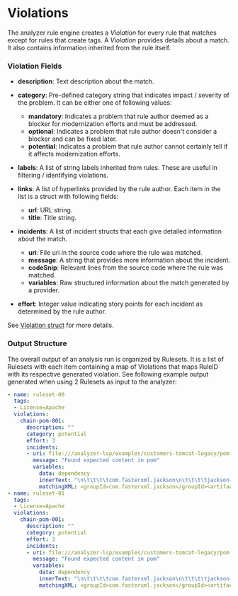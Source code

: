 # Violations

The analyzer rule engine creates a _Violation_ for every rule that matches except for rules that create tags. A _Violation_ provides details about a match. It also contains information inherited from the rule itself.

### Violation Fields

* **description**: Text description about the match. 

* **category**: Pre-defined category string that indicates impact / severity of the problem. It can be either one of following values:
  * **mandatory**: Indicates a problem that rule author deemed as a blocker for modernization efforts and must be addressed.
  * **optional**: Indicates a problem that rule author doesn't consider a blocker and can be fixed later.
  * **potential**: Indicates a problem that rule author cannot certainly tell if it affects modernization efforts.

* **labels**: A list of string labels inherited from rules. These are useful in filtering / identifying violations.

* **links**: A list of hyperlinks provided by the rule author. Each item in the list is a struct with following fields:
  * **url**: URL string.
  * **title**: Title string.

* **incidents**: A list of incident structs that each give detailed information about the match.
  * **uri**: File uri in the source code where the rule was matched.
  * **message**: A string that provides more information about the incident.
  * **codeSnip**: Relevant lines from the source code where the rule was matched.
  * **variables**: Raw structured information about the match generated by a provider.

* **effort**: Integer value indicating story points for each incident as determined by the rule author.

See [Violation struct](../output/v1/konveyor/violations.go) for more details.

### Output Structure

The overall output of an analysis run is organized by Rulesets. It is a list of Rulesets with each item containing a map of Violations that maps RuleID with its respective generated violation. See following example output generated when using 2 Rulesets as input to the analyzer:

```yaml
- name: ruleset-00
  tags:
  - License=Apache
  violations:
    chain-pom-001:
      description: ""
      category: potential
      effort: 3
      incidents:
      - uri: file:///analyzer-lsp/examples/customers-tomcat-legacy/pom.xml
        message: "Found expected content in pom"
        variables:
          data: dependency
          innerText: "\n\t\t\t\tcom.fasterxml.jackson\n\t\t\t\tjackson-bom\n\t\t\t\t${jackson.version}\n\t\t\t\timport\n\t\t\t\tpom\n\t\t\t"
          matchingXML: <groupId>com.fasterxml.jackson</groupId><artifactId>jackson-bom</artifactId><version>${jackson.version}</version><scope>import</scope><type>pom</type>
- name: ruleset-01
  tags:
  - License=Apache
  violations:
    chain-pom-001:
      description: ""
      category: potential
      effort: 3
      incidents:
      - uri: file:///analyzer-lsp/examples/customers-tomcat-legacy/pom.xml
        message: "Found expected content in pom"
        variables:
          data: dependency
          innerText: "\n\t\t\t\tcom.fasterxml.jackson\n\t\t\t\tjackson-bom\n\t\t\t\t${jackson.version}\n\t\t\t\timport\n\t\t\t\tpom\n\t\t\t"
          matchingXML: <groupId>com.fasterxml.jackson</groupId><artifactId>jackson-bom</artifactId><version>${jackson.version}</version><scope>import</scope><type>pom</type>
```

